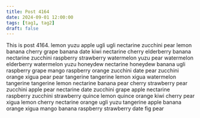 ```yaml
---
title: Post 4164
date: 2024-09-01 12:00:00
tags: [tag1, tag2]
draft: false
---
```

This is post 4164.
lemon
yuzu
apple
ugli
ugli
nectarine
zucchini
pear
lemon
banana
cherry
grape
banana
date
kiwi
nectarine
cherry
elderberry
banana
nectarine
zucchini
raspberry
strawberry
watermelon
yuzu
pear
watermelon
elderberry
watermelon
yuzu
honeydew
nectarine
honeydew
banana
ugli
raspberry
grape
mango
raspberry
orange
zucchini
date
pear
zucchini
orange
xigua
pear
pear
tangerine
tangerine
lemon
xigua
watermelon
tangerine
tangerine
lemon
nectarine
banana
pear
cherry
strawberry
pear
zucchini
apple
pear
nectarine
date
zucchini
grape
apple
nectarine
raspberry
zucchini
strawberry
quince
lemon
quince
orange
kiwi
cherry
pear
xigua
lemon
cherry
nectarine
orange
ugli
yuzu
tangerine
apple
banana
orange
xigua
mango
banana
raspberry
strawberry
date
fig
pear
